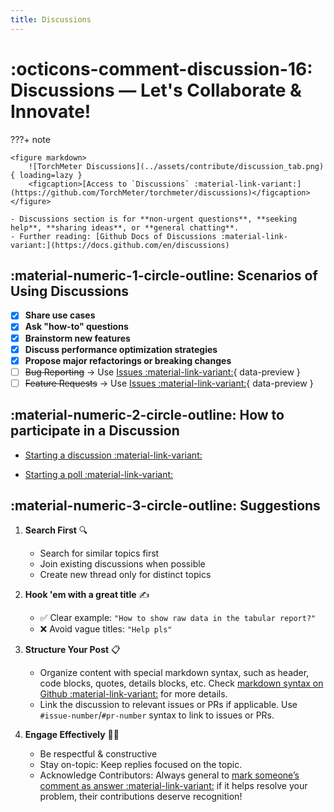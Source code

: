 ```yaml
---
title: Discussions
---
```


# :octicons-comment-discussion-16: Discussions — Let's Collaborate & Innovate!

???+ note

    <figure markdown> 
        ![TorchMeter Discussions](../assets/contribute/discussion_tab.png){ loading=lazy }
        <figcaption>[Access to `Discussions` :material-link-variant:](https://github.com/TorchMeter/torchmeter/discussions)</figcaption>
    </figure>

    - Discussions section is for **non-urgent questions**, **seeking help**, **sharing ideas**, or **general chatting**.  
    - Further reading: [Github Docs of Discussions :material-link-variant:](https://docs.github.com/en/discussions)


## **:material-numeric-1-circle-outline: Scenarios of Using Discussions**  

- [x] **Share use cases**  
- [x] **Ask "how-to" questions**  
- [x] **Brainstorm new features**
- [x] **Discuss performance optimization strategies** 
- [x] **Propose major refactorings or breaking changes**   
- [ ] ~~Bug Reporting~~ → Use [Issues :material-link-variant:](issues.md){ data-preview }
- [ ] ~~Feature Requests~~ → Use [Issues :material-link-variant:](issues.md){ data-preview }

## **:material-numeric-2-circle-outline: How to participate in a Discussion**  

- [Starting a discussion :material-link-variant:](https://docs.github.com/en/discussions/collaborating-with-your-community-using-discussions/collaborating-with-maintainers-using-discussions#starting-a-discussion)

- [Starting a poll :material-link-variant:](https://docs.github.com/en/discussions/collaborating-with-your-community-using-discussions/collaborating-with-maintainers-using-discussions#starting-a-poll)

## **:material-numeric-3-circle-outline: Suggestions**

1. **Search First** 🔍
    - Search for similar topics first
    - Join existing discussions when possible
    - Create new thread only for distinct topics

2. **Hook 'em with a great title** ✍️
    - ✅ Clear example: `"How to show raw data in the tabular report?"`  
    - ❌ Avoid vague titles: `"Help pls"`  

3. **Structure Your Post** 📋
    - Organize content with special markdown syntax, such as header, code blocks, quotes, details blocks, etc. Check [markdown syntax on Github :material-link-variant:](https://docs.github.com/en/get-started/writing-on-github/getting-started-with-writing-and-formatting-on-github/basic-writing-and-formatting-syntax) for more details.
    - Link the discussion to relevant issues or PRs if applicable. Use `#issue-number`/`#pr-number` syntax to link to issues or PRs. 

4. **Engage Effectively** 🙋‍♂️
    - Be respectful & constructive  
    - Stay on-topic: Keep replies focused on the topic. 
    - Acknowledge Contributors: Always general to [mark someone’s comment as answer :material-link-variant:](https://docs.github.com/en/discussions/collaborating-with-your-community-using-discussions/participating-in-a-discussion#marking-a-comment-as-an-answer) if it helps resolve your problem, their contributions deserve recognition!
